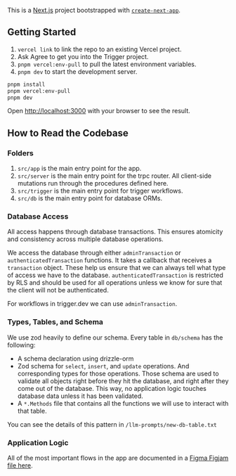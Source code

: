 This is a [Next.js](https://nextjs.org/) project bootstrapped with [`create-next-app`](https://github.com/vercel/next.js/tree/canary/packages/create-next-app).

## Getting Started

1. `vercel link` to link the repo to an existing Vercel project.
2. Ask Agree to get you into the Trigger project.
3. `pnpm vercel:env-pull` to pull the latest environment variables.
4. `pnpm dev` to start the development server.

```bash
pnpm install
pnpm vercel:env-pull
pnpm dev
```

Open [http://localhost:3000](http://localhost:3000) with your browser to see the result.

## How to Read the Codebase

### Folders

1. `src/app` is the main entry point for the app.
2. `src/server` is the main entry point for the trpc router. All client-side mutations run through the procedures defined here.
3. `src/trigger` is the main entry point for trigger workflows.
4. `src/db` is the main entry point for database ORMs.

### Database Access

All access happens through database transactions. This ensures atomicity and consistency across multiple database operations.

We access the database through either `adminTransaction` or `authenticatedTransaction` functions. It takes a callback that receives a `transaction` object. These help us ensure that we can always tell what type of access we have to the database. `authenticatedTransaction` is restricted by RLS and should be used for all operations unless we know for sure that the client will not be authenticated.

For workflows in trigger.dev we can use `adminTransaction`.

### Types, Tables, and Schema

We use zod heavily to define our schema. Every table in `db/schema` has the following:

- A schema declaration using drizzle-orm
- Zod schema for `select`, `insert`, and `update` operations. And corresponding types for those operations. Those schema are used to validate all objects right before they hit the database, and right after they come out of the database. This way, no application logic touches database data unless it has been validated.
- A `*.Methods` file that contains all the functions we will use to interact with that table.

You can see the details of this pattern in `/llm-prompts/new-db-table.txt`

### Application Logic

All of the most important flows in the app are documented in a [Figma Figjam file here](https://www.figma.com/board/inAfvPrVyBbHaWQ3BBN4HV/Flowglad-Flows?node-id=0-1&node-type=canvas&t=2nnuROk6RhLFJo4S-0).
